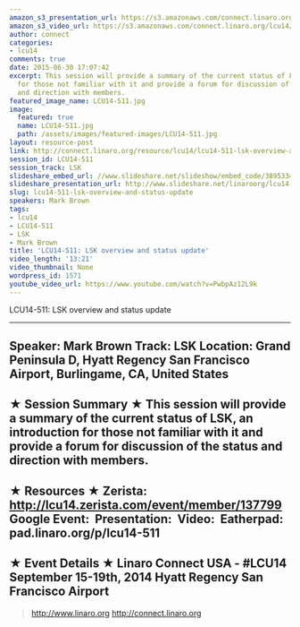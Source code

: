 ```yaml
---
amazon_s3_presentation_url: https://s3.amazonaws.com/connect.linaro.org/hkg15/Videos/09-19-Friday/LCU14-511.pdf
amazon_s3_video_url: https://s3.amazonaws.com/connect.linaro.org/lcu14/videos/09-19-Friday/LCU14-511-+LSK+overview+and+status+update.mp4
author: connect
categories:
- lcu14
comments: true
date: 2015-06-30 17:07:42
excerpt: This session will provide a summary of the current status of LSK, an introduction
  for those not familiar with it and provide a forum for discussion of the status
  and direction with members.
featured_image_name: LCU14-511.jpg
image:
  featured: true
  name: LCU14-511.jpg
  path: /assets/images/featured-images/LCU14-511.jpg
layout: resource-post
link: http://connect.linaro.org/resource/lcu14/lcu14-511-lsk-overview-and-status-update/
session_id: LCU14-511
session_track: LSK
slideshare_embed_url: //www.slideshare.net/slideshow/embed_code/38953347
slideshare_presentation_url: http://www.slideshare.net/linaroorg/lcu14-511-lsk-update-and-overview
slug: lcu14-511-lsk-overview-and-status-update
speakers: Mark Brown
tags:
- lcu14
- LCU14-511
- LSK
- Mark Brown
title: 'LCU14-511: LSK overview and status update'
video_length: '13:21'
video_thumbnail: None
wordpress_id: 1571
youtube_video_url: https://www.youtube.com/watch?v=PwbpAz12L9k
---
```


LCU14-511: LSK overview and status update

---------------------------------------------------

Speaker: Mark Brown
Track: LSK
Location: Grand Peninsula D, Hyatt Regency San Francisco Airport, Burlingame, CA, United States
---------------------------------------------------

★ Session Summary ★
This session will provide a summary of the current status of LSK, an introduction for those not familiar with it and provide a forum for discussion of the status and direction with members.
---------------------------------------------------

★ Resources ★
Zerista: http://lcu14.zerista.com/event/member/137799
Google Event: 
Presentation: 
Video: 
Eatherpad: pad.linaro.org/p/lcu14-511
---------------------------------------------------

★ Event Details ★
Linaro Connect USA -  #LCU14 
September 15-19th, 2014
Hyatt Regency San Francisco Airport
---------------------------------------------------

> http://www.linaro.org
> http://connect.linaro.org